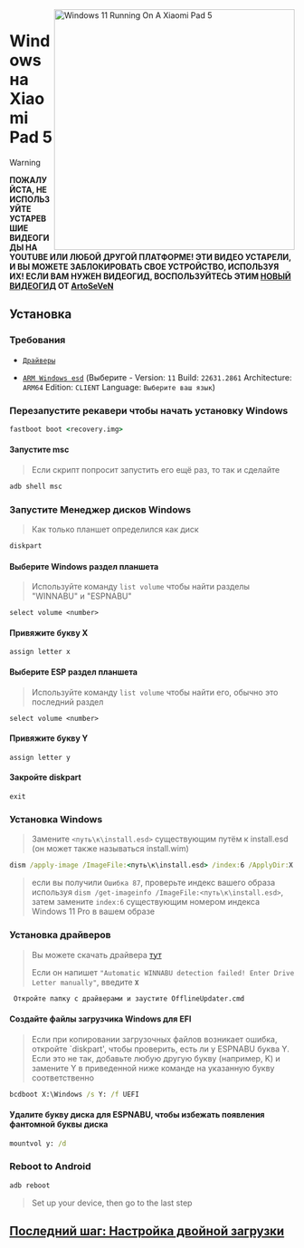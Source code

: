 <img align="right" src="https://raw.githubusercontent.com/erdilS/Port-Windows-11-Xiaomi-Pad-5/main/nabu.png" width="425" alt="Windows 11 Running On A Xiaomi Pad 5">

# Windows на Xiaomi Pad 5
> [!WARNING]
> **ПОЖАЛУЙСТА, НЕ ИСПОЛЬЗУЙТЕ УСТАРЕВШИЕ ВИДЕОГИДЫ НА YOUTUBE ИЛИ ЛЮБОЙ ДРУГОЙ ПЛАТФОРМЕ! ЭТИ ВИДЕО УСТАРЕЛИ, И ВЫ МОЖЕТЕ ЗАБЛОКИРОВАТЬ СВОЕ УСТРОЙСТВО, ИСПОЛЬЗУЯ ИХ! ЕСЛИ ВАМ НУЖЕН ВИДЕОГИД, ВОСПОЛЬЗУЙТЕСЬ ЭТИМ [НОВЫЙ ВИДЕОГИД](https://youtu.be/BbgTbTGbXYg) ОТ [ArtoSeVeN](https://www.youtube.com/channel/UCYjwfxlYlJ7Nnzv01oszQvA)**

## Установка

### Требования
- [```Драйверы```](https://github.com/map220v/MiPad5-Drivers/releases/latest)

- [```ARM Windows esd```](https://worproject.com/esd) (Выберите - Version:  ```11``` Build:  ```22631.2861``` Architecture:  ```ARM64``` Edition:  ```CLIENT``` Language:  ```Выберите ваш язык```)
  
### Перезапустите рекавери чтобы начать установку Windows
```cmd
fastboot boot <recovery.img>
```

#### Запустите msc
> Если скрипт попросит запустить его ещё раз, то так и сделайте
```cmd
adb shell msc
```

### Запустите Менеджер дисков Windows
> Как только планшет определился как диск
```cmd
diskpart
```

#### Выберите Windows раздел планшета
> Используйте команду `list volume` чтобы найти разделы "WINNABU" и "ESPNABU"
```diskpart
select volume <number>
```

#### Привяжите букву X
```diskpart
assign letter x
```

#### Выберите ESP раздел планшета
> Используйте команду `list volume` чтобы найти его, обычно это последний раздел
```diskpart
select volume <number>
```

#### Привяжите букву Y
```diskpart
assign letter y
```

#### Закройте diskpart
```diskpart
exit
```

### Установка Windows
> Замените `<путь\к\install.esd>` существующим путём к install.esd (он может также называться install.wim)
```cmd
dism /apply-image /ImageFile:<путь\к\install.esd> /index:6 /ApplyDir:X:\
```

> если вы получили `Ошибка 87`, проверьте индекс вашего образа используя `dism /get-imageinfo /ImageFile:<путь\к\install.esd>`, затем замените `index:6` существующим номером индекса Windows 11 Pro в вашем образе 


### Установка драйверов
> Вы можете скачать драйвера [тут](https://github.com/map220v/MiPad5-Drivers/releases/latest)
>
> Если он напишет `"Automatic WINNABU detection failed! Enter Drive Letter manually"`, введите **`X`**
```cmd
 Откройте папку с драйверами и заустите OfflineUpdater.cmd
```

#### Создайте файлы загрузчика Windows для EFI
> Если при копировании загрузочных файлов возникает ошибка, откройте `diskpart', чтобы проверить, есть ли у ESPNABU буква Y. Если это не так, добавьте любую другую букву (например, K) и замените Y в приведенной ниже команде на указанную букву соответственно
```cmd
bcdboot X:\Windows /s Y: /f UEFI
```

#### Удалите букву диска для ESPNABU, чтобы избежать появления фантомной буквы диска
```cmd
mountvol y: /d
```

### Reboot to Android
```cmd
adb reboot
```

> Set up your device, then go to the last step

## [Последний шаг: Настройка двойной загрузки](dualboot-ru.md)



















